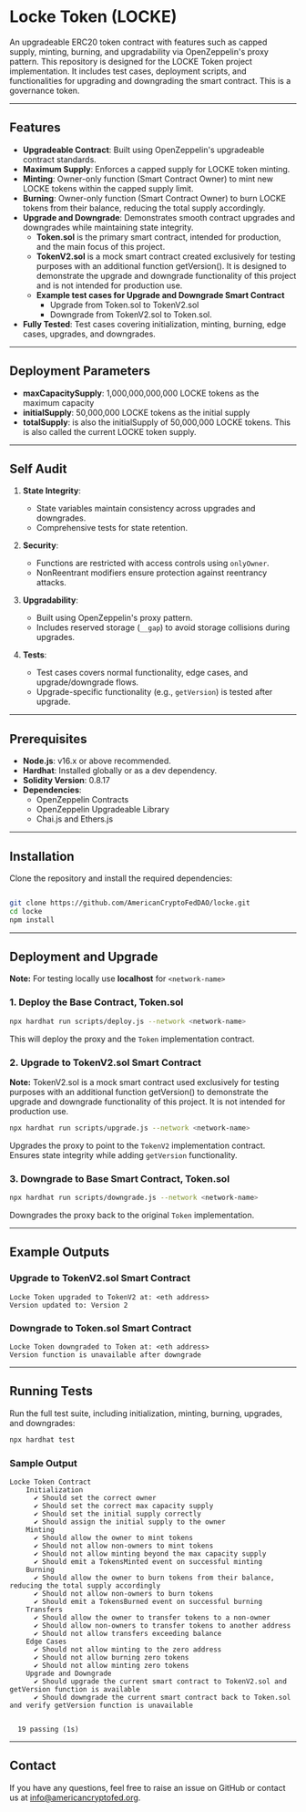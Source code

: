 # Locke Token (LOCKE)

An upgradeable ERC20 token contract with features such as capped supply, minting, burning, and upgradability via OpenZeppelin's proxy pattern. This repository is designed for the LOCKE Token project implementation. It includes test cases, deployment scripts, and functionalities for upgrading and downgrading the smart contract. This is a governance token.

---

## Features

- **Upgradeable Contract**: Built using OpenZeppelin's upgradeable contract standards.
- **Maximum Supply**: Enforces a capped supply for LOCKE token minting.
- **Minting**: Owner-only function (Smart Contract Owner) to mint new LOCKE tokens within the capped supply limit.
- **Burning**: Owner-only function (Smart Contract Owner) to burn LOCKE tokens from their balance, reducing the total supply accordingly.
- **Upgrade and Downgrade**: Demonstrates smooth contract upgrades and downgrades while maintaining state integrity.
   - **Token.sol** is the primary smart contract, intended for production, and the main focus of this project.
   - **TokenV2.sol** is a mock smart contract created exclusively for testing purposes with an additional function getVersion(). It is designed to demonstrate the upgrade and downgrade functionality of this project and is not intended for production use.
   - **Example test cases for Upgrade and Downgrade Smart Contract**
      - Upgrade from Token.sol to TokenV2.sol
      - Downgrade from TokenV2.sol to Token.sol.
- **Fully Tested**:  Test cases covering initialization, minting, burning, edge cases, upgrades, and downgrades.

---

## Deployment Parameters

- **maxCapacitySupply**: 1,000,000,000,000 LOCKE tokens as the maximum capacity
- **initialSupply**: 50,000,000 LOCKE tokens as the initial supply
- **totalSupply**: is also the initialSupply of 50,000,000 LOCKE tokens. This is also called the current LOCKE token supply.
---


## Self Audit

1. **State Integrity**:
   - State variables maintain consistency across upgrades and downgrades.
   - Comprehensive tests for state retention.

2. **Security**:
   - Functions are restricted with access controls using `onlyOwner`.
   - NonReentrant modifiers ensure protection against reentrancy attacks.

3. **Upgradability**:
   - Built using OpenZeppelin's proxy pattern.
   - Includes reserved storage (`__gap`) to avoid storage collisions during upgrades.

4. **Tests**:
   - Test cases covers normal functionality, edge cases, and upgrade/downgrade flows.
   - Upgrade-specific functionality (e.g., `getVersion`) is tested after upgrade.

---

## Prerequisites

- **Node.js**: v16.x or above recommended.
- **Hardhat**: Installed globally or as a dev dependency.
- **Solidity Version**: 0.8.17
- **Dependencies**:
  - OpenZeppelin Contracts
  - OpenZeppelin Upgradeable Library
  - Chai.js and Ethers.js

---

## Installation

Clone the repository and install the required dependencies:

```bash

git clone https://github.com/AmericanCryptoFedDAO/locke.git
cd locke
npm install
```

---

## Deployment and Upgrade

**Note:** For testing locally use **localhost** for `<network-name>`

### 1. **Deploy the Base Contract, Token.sol**

```bash
npx hardhat run scripts/deploy.js --network <network-name>
```

This will deploy the proxy and the `Token` implementation contract.

### 2. **Upgrade to TokenV2.sol Smart Contract**

**Note:** TokenV2.sol is a mock smart contract used exclusively for testing purposes with an additional function getVersion() to demonstrate the upgrade and downgrade functionality of this project. It is not intended for production use.

```bash
npx hardhat run scripts/upgrade.js --network <network-name>
```

Upgrades the proxy to point to the `TokenV2` implementation contract. Ensures state integrity while adding `getVersion` functionality.

### 3. **Downgrade to Base Smart Contract, Token.sol**

```bash
npx hardhat run scripts/downgrade.js --network <network-name>
```

Downgrades the proxy back to the original `Token` implementation.

---

## Example Outputs

### Upgrade to TokenV2.sol Smart Contract

```
Locke Token upgraded to TokenV2 at: <eth address>
Version updated to: Version 2
```

### Downgrade to Token.sol Smart Contract

```
Locke Token downgraded to Token at: <eth address>
Version function is unavailable after downgrade
```

---

## Running Tests

Run the full test suite, including initialization, minting, burning, upgrades, and downgrades:

```bash
npx hardhat test
```

### Sample Output

```
Locke Token Contract
    Initialization
      ✔ Should set the correct owner
      ✔ Should set the correct max capacity supply
      ✔ Should set the initial supply correctly
      ✔ Should assign the initial supply to the owner
    Minting
      ✔ Should allow the owner to mint tokens
      ✔ Should not allow non-owners to mint tokens
      ✔ Should not allow minting beyond the max capacity supply
      ✔ Should emit a TokensMinted event on successful minting
    Burning
      ✔ Should allow the owner to burn tokens from their balance, reducing the total supply accordingly
      ✔ Should not allow non-owners to burn tokens
      ✔ Should emit a TokensBurned event on successful burning
    Transfers
      ✔ Should allow the owner to transfer tokens to a non-owner
      ✔ Should allow non-owners to transfer tokens to another address
      ✔ Should not allow transfers exceeding balance
    Edge Cases
      ✔ Should not allow minting to the zero address
      ✔ Should not allow burning zero tokens
      ✔ Should not allow minting zero tokens
    Upgrade and Downgrade
      ✔ Should upgrade the current smart contract to TokenV2.sol and getVersion function is available
      ✔ Should downgrade the current smart contract back to Token.sol and verify getVersion function is unavailable


  19 passing (1s)

```

---

## Contact

If you have any questions, feel free to raise an issue on GitHub or contact us at info@americancryptofed.org.
